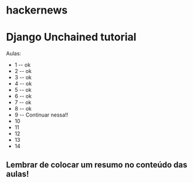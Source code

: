 hackernews
==========

# Django Unchained tutorial

Aulas:
* 1 -- ok
* 2 -- ok
* 3 -- ok
* 4 -- ok
* 5 -- ok
* 6 -- ok
* 7 -- ok
* 8 -- ok
* 9 -- Continuar nessa!!
* 10
* 11
* 12
* 13
* 14

## Lembrar de colocar um resumo no conteúdo das aulas!
